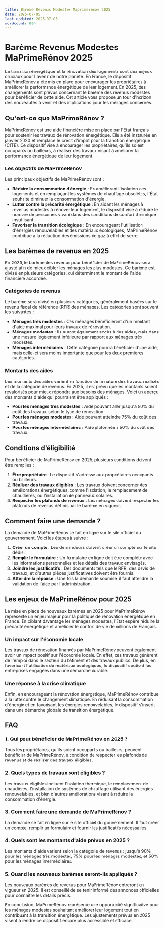 ```yaml
---
title: Barème Revenus Modestes Maprimerenov 2025
date: 2025-07-05
last_updated: 2025-07-05
wordcount: 994
---
```


# Barème Revenus Modestes MaPrimeRénov 2025

La transition énergétique et la rénovation des logements sont des enjeux cruciaux pour l'avenir de notre planète. En France, le dispositif MaPrimeRénov a été mis en place pour encourager les propriétaires à améliorer la performance énergétique de leur logement. En 2025, des changements sont prévus concernant le barème des revenus modestes pour bénéficier de cette aide. Cet article vous propose un tour d'horizon des nouveautés à venir et des implications pour les ménages concernés.

## Qu'est-ce que MaPrimeRénov ?

MaPrimeRénov est une aide financière mise en place par l'État français pour soutenir les travaux de rénovation énergétique. Elle a été instaurée en janvier 2020 et remplace le crédit d'impôt pour la transition énergétique (CITE). Ce dispositif vise à encourager les propriétaires, qu'ils soient occupants ou bailleurs, à réaliser des travaux visant à améliorer la performance énergétique de leur logement.

### Les objectifs de MaPrimeRénov

Les principaux objectifs de MaPrimeRénov sont :

- **Réduire la consommation d'énergie** : En améliorant l'isolation des logements et en remplaçant les systèmes de chauffage obsolètes, l'État souhaite diminuer la consommation d'énergie.
- **Lutter contre la précarité énergétique** : En aidant les ménages à revenus modestes à rénover leur logement, le dispositif vise à réduire le nombre de personnes vivant dans des conditions de confort thermique insuffisant.
- **Favoriser la transition écologique** : En encourageant l'utilisation d'énergies renouvelables et des matériaux écologiques, MaPrimeRénov contribue à la réduction des émissions de gaz à effet de serre.

## Les barèmes de revenus en 2025

En 2025, le barème des revenus pour bénéficier de MaPrimeRénov sera ajusté afin de mieux cibler les ménages les plus modestes. Ce barème est divisé en plusieurs catégories, qui déterminent le montant de l'aide financière accordée.

### Catégories de revenus

Le barème sera divisé en plusieurs catégories, généralement basées sur le revenu fiscal de référence (RFR) des ménages. Les catégories sont souvent les suivantes :

- **Ménages très modestes** : Ces ménages bénéficieront d'un montant d'aide maximal pour leurs travaux de rénovation.
- **Ménages modestes** : Ils auront également accès à des aides, mais dans une mesure légèrement inférieure par rapport aux ménages très modestes.
- **Ménages intermédiaires** : Cette catégorie pourra bénéficier d'une aide, mais celle-ci sera moins importante que pour les deux premières catégories.

### Montants des aides

Les montants des aides varient en fonction de la nature des travaux réalisés et de la catégorie de revenus. En 2025, il est prévu que les montants soient revalorisés pour mieux répondre aux besoins des ménages. Voici un aperçu des montants d'aide qui pourraient être appliqués :

- **Pour les ménages très modestes** : Aide pouvant aller jusqu'à 90% du coût des travaux, selon le type de rénovation.
- **Pour les ménages modestes** : Aide pouvant atteindre 75% du coût des travaux.
- **Pour les ménages intermédiaires** : Aide plafonnée à 50% du coût des travaux.

## Conditions d'éligibilité

Pour bénéficier de MaPrimeRénov en 2025, plusieurs conditions doivent être remplies :

1. **Être propriétaire** : Le dispositif s'adresse aux propriétaires occupants ou bailleurs.
2. **Réaliser des travaux éligibles** : Les travaux doivent concerner des améliorations énergétiques, comme l'isolation, le remplacement de chaudières, ou l'installation de panneaux solaires.
3. **Respecter les plafonds de revenus** : Les ménages doivent respecter les plafonds de revenus définis par le barème en vigueur.

## Comment faire une demande ?

La demande de MaPrimeRénov se fait en ligne sur le site officiel du gouvernement. Voici les étapes à suivre :

1. **Créer un compte** : Les demandeurs doivent créer un compte sur le site dédié.
2. **Remplir le formulaire** : Un formulaire en ligne doit être complété avec les informations personnelles et les détails des travaux envisagés.
3. **Joindre les justificatifs** : Des documents tels que le RFR, des devis de travaux, et d'autres pièces justificatives doivent être fournis.
4. **Attendre la réponse** : Une fois la demande soumise, il faut attendre la validation de l'aide par l'administration.

## Les enjeux de MaPrimeRénov pour 2025

La mise en place de nouveaux barèmes en 2025 pour MaPrimeRénov représente un enjeu majeur pour la politique de rénovation énergétique en France. En ciblant davantage les ménages modestes, l'État espère réduire la précarité énergétique et améliorer le confort de vie de millions de Français.

### Un impact sur l'économie locale

Les travaux de rénovation financés par MaPrimeRénov peuvent également avoir un impact positif sur l'économie locale. En effet, ces travaux génèrent de l'emploi dans le secteur du bâtiment et des travaux publics. De plus, en favorisant l'utilisation de matériaux écologiques, le dispositif soutient les entreprises engagées dans une démarche durable.

### Une réponse à la crise climatique

Enfin, en encourageant la rénovation énergétique, MaPrimeRénov contribue à la lutte contre le changement climatique. En réduisant la consommation d'énergie et en favorisant les énergies renouvelables, le dispositif s'inscrit dans une démarche globale de transition énergétique.

## FAQ

### 1. Qui peut bénéficier de MaPrimeRénov en 2025 ?

Tous les propriétaires, qu'ils soient occupants ou bailleurs, peuvent bénéficier de MaPrimeRénov, à condition de respecter les plafonds de revenus et de réaliser des travaux éligibles.

### 2. Quels types de travaux sont éligibles ?

Les travaux éligibles incluent l'isolation thermique, le remplacement de chaudières, l'installation de systèmes de chauffage utilisant des énergies renouvelables, et bien d'autres améliorations visant à réduire la consommation d'énergie.

### 3. Comment faire une demande de MaPrimeRénov ?

La demande se fait en ligne sur le site officiel du gouvernement. Il faut créer un compte, remplir un formulaire et fournir les justificatifs nécessaires.

### 4. Quels sont les montants d'aide prévus en 2025 ?

Les montants d'aide varient selon la catégorie de revenus : jusqu'à 90% pour les ménages très modestes, 75% pour les ménages modestes, et 50% pour les ménages intermédiaires.

### 5. Quand les nouveaux barèmes seront-ils appliqués ?

Les nouveaux barèmes de revenus pour MaPrimeRénov entreront en vigueur en 2025. Il est conseillé de se tenir informé des annonces officielles pour connaître les détails précis.

En conclusion, MaPrimeRénov représente une opportunité significative pour les ménages modestes souhaitant améliorer leur logement tout en contribuant à la transition énergétique. Les ajustements prévus en 2025 visent à rendre ce dispositif encore plus accessible et efficace.